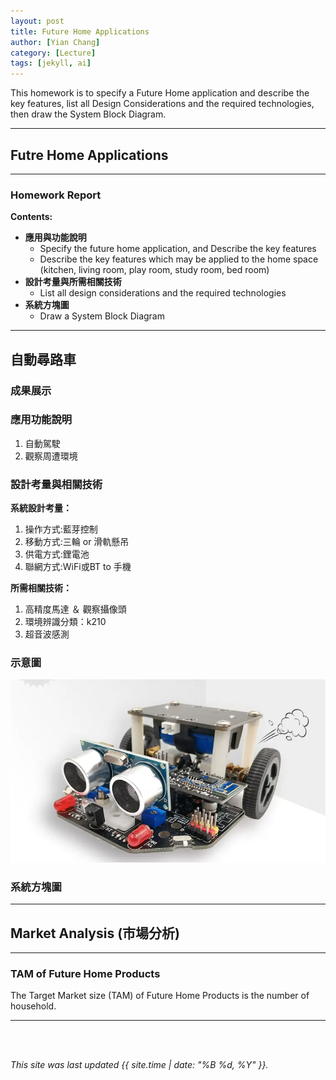 ```yaml
---
layout: post
title: Future Home Applications
author: [Yian Chang]
category: [Lecture]
tags: [jekyll, ai]
---
```


This homework is to specify a Future Home application and describe the key features, list all Design Considerations and the required technologies, then draw the System Block Diagram.

---
## Futre Home Applications


---
### Homework Report
**Contents:**<br>
* **應用與功能說明**
  - Specify the future home application, and Describe the key features
  - Describe the key features which may be applied to the home space (kitchen, living room, play room, study room, bed room)
* **設計考量與所需相關技術**
  - List all design considerations and the required technologies
* **系統方塊圖**
  - Draw a System Block Diagram

---

## 自動尋路車
### 成果展示

### 應用功能說明
1. 自動駕駛
2. 觀察周遭環境

### 設計考量與相關技術
**系統設計考量：**<br>
1. 操作方式:藍芽控制
2. 移動方式:三輪 or 滑軌懸吊
3. 供電方式:鋰電池
4. 聯網方式:WiFi或BT to 手機

**所需相關技術：**
1. 高精度馬達 ＆ 觀察攝像頭
2. 環境辨識分類：k210
3. 超音波感測

### 示意圖
![](https://github.com/Ian1121023/MCU-project/blob/main/images/auto%20car.png?raw=true)

### 系統方塊圖


---
## Market Analysis (市場分析)


---
### TAM of Future Home Products
The Target Market size (TAM) of Future Home Products is the number of household.<br>

---



<br>
<br>

*This site was last updated {{ site.time | date: "%B %d, %Y" }}.*


